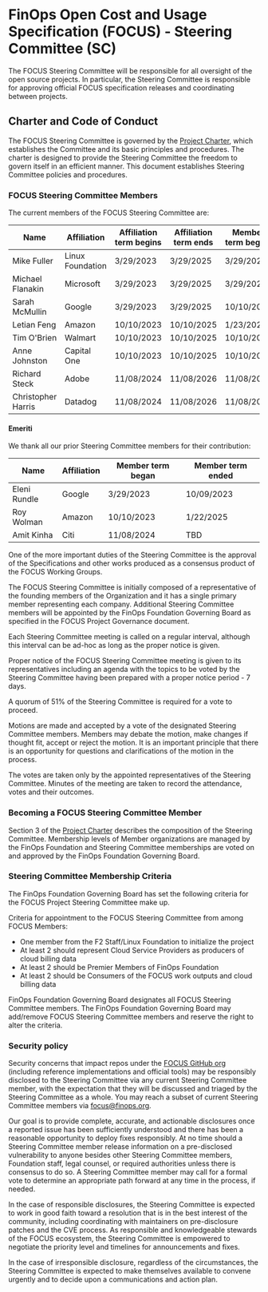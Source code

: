 
# FinOps Open Cost and Usage Specification (FOCUS) - Steering Committee (SC)

The FOCUS Steering Committee will be responsible for all oversight of the open source projects. In particular, the Steering Committee is responsible for approving official FOCUS specification releases and coordinating between projects.

## Charter and Code of Conduct

The FOCUS Steering Committee is governed by the [Project Charter](FOCUS_-_Membership_Agreement_Package_for_use.pdf), which establishes the Committee and its basic principles and procedures. The charter is designed to provide the Steering Committee the freedom to govern itself in an efficient manner. This document establishes Steering Committee policies and procedures.

### FOCUS Steering Committee Members

The current members of the FOCUS Steering Committee are:

| Name               | Affiliation      | Affiliation term begins | Affiliation term ends | Member term begins | Member term ends |
| ------------------ | ---------------- | ----------------------- | --------------------- | ------------------ | ---------------- |
| Mike Fuller        | Linux Foundation | 3/29/2023               | 3/29/2025             | 3/29/2023          | 3/29/2025        |
| Michael Flanakin   | Microsoft        | 3/29/2023               | 3/29/2025             | 3/29/2023          | 3/29/2025        |
| Sarah McMullin     | Google           | 3/29/2023               | 3/29/2025             | 10/10/2023         | 3/29/2025        |
| Letian Feng        | Amazon           | 10/10/2023              | 10/10/2025            | 1/23/2025          | 10/10/2025       |
| Tim O'Brien        | Walmart          | 10/10/2023              | 10/10/2025            | 10/10/2023         | 10/10/2025       |
| Anne Johnston      | Capital One      | 10/10/2023              | 10/10/2025            | 10/10/2023         | 10/10/2025       |
| Richard Steck      | Adobe            | 11/08/2024              | 11/08/2026            | 11/08/2024         | 11/08/2026       |
| Christopher Harris | Datadog          | 11/08/2024              | 11/08/2026            | 11/08/2024         | 11/08/2026       |

#### Emeriti

We thank all our prior Steering Committee members for their contribution:

| Name         | Affiliation | Member term began | Member term ended |
| ------------ | ----------- | ----------------- | ----------------- |
| Eleni Rundle | Google      | 3/29/2023         | 10/09/2023        |
| Roy Wolman   | Amazon      | 10/10/2023        | 1/22/2025         |
| Amit Kinha   | Citi        | 11/08/2024        | TBD               |


One of the more important duties of the Steering Committee is the approval of the Specifications and other works produced as a consensus product of the FOCUS Working Groups.

  The FOCUS Steering Committee is initially composed of a representative of the founding members of the Organization and it has a single primary member representing each company. Additional Steering Committee members will be appointed by the FinOps Foundation Governing Board as specified in the FOCUS Project Governance document.

  Each Steering Committee meeting is called on a regular interval, although this interval can be ad-hoc as long as the proper notice is given.

  Proper notice of the FOCUS Steering Committee meeting is given to its representatives including an agenda with the topics to be voted by the Steering Committee having been prepared with a proper notice period - 7 days.

  A quorum of 51% of the Steering Committee is required for a vote to proceed.

  Motions are made and accepted by a vote of the designated Steering Committee members. Members may debate the motion, make changes if thought fit, accept or reject the motion. It is an important principle that there is an opportunity for questions and clarifications of the motion in the process.

  The votes are taken only by the appointed representatives of the Steering Committee. Minutes of the meeting are taken to record the attendance, votes and their outcomes.

### Becoming a FOCUS Steering Committee Member

Section 3 of the [Project Charter](FOCUS_-_Membership_Agreement_Package_for_use.pdf) describes the composition of the Steering Committee. Membership levels of Member organizations are managed by the FinOps Foundation and Steering Committee memberships are voted on and approved by the FinOps Foundation Governing Board.


### Steering Committee Membership Criteria

  The FinOps Foundation Governing Board has set the following criteria for the FOCUS Project Steering Committee make up.

  Criteria for appointment to the FOCUS Steering Committee from among FOCUS Members:
  *  One member from the F2 Staff/Linux Foundation to initialize the project
  *  At least 2 should represent Cloud Service Providers as producers of cloud billing data
  *  At least 2 should be Premier Members of FinOps Foundation
  *  At least 2 should be Consumers of the FOCUS work outputs and cloud billing data

  FinOps Foundation Governing Board designates all FOCUS Steering Committee members. The FinOps Foundation Governing Board may add/remove FOCUS Steering Committee members and reserve the right to alter the criteria.

### Security policy

Security concerns that impact repos under the [FOCUS GitHub org](https://github.com/FinOps-Open-Cost-and-Usage-Spec) (including reference implementations and official tools) may be responsibly disclosed to the Steering Committee via any current Steering Committee member, with the expectation that they will be discussed and triaged by the Steering Committee as a whole. You may reach a subset of current Steering Committee members via [focus@finops.org](mailto:focus@finops.org).
 
Our goal is to provide complete, accurate, and actionable disclosures once a reported issue has been sufficiently understood and there has been a reasonable opportunity to deploy fixes responsibly. At no time should a Steering Committee member release information on a pre-disclosed vulnerability to anyone besides other Steering Committee members, Foundation staff, legal counsel, or required authorities unless there is consensus to do so. A Steering Committee member may call for a formal vote to determine an appropriate path forward at any time in the process, if needed.

In the case of responsible disclosures, the Steering Committee is expected to work in good faith toward a resolution that is in the best interest of the community, including coordinating with maintainers on pre-disclosure patches and the CVE process. As responsible and knowledgeable stewards of the FOCUS ecosystem, the Steering Committee is empowered to negotiate the priority level and timelines for announcements and fixes.

In the case of irresponsible disclosure, regardless of the circumstances, the Steering Committee is expected to make themselves available to convene urgently and to decide upon a communications and action plan.
